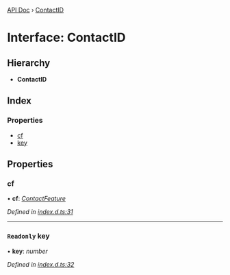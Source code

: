 [API Doc](../README.md) › [ContactID](contactid.md)

# Interface: ContactID

## Hierarchy

* **ContactID**

## Index

### Properties

* [cf](contactid.md#cf)
* [key](contactid.md#readonly-key)

## Properties

###  cf

• **cf**: *[ContactFeature](contactfeature.md)*

*Defined in [index.d.ts:31](https://github.com/shakiba/planck.js/blob/49dcd19/lib/index.d.ts#L31)*

___

### `Readonly` key

• **key**: *number*

*Defined in [index.d.ts:32](https://github.com/shakiba/planck.js/blob/49dcd19/lib/index.d.ts#L32)*
